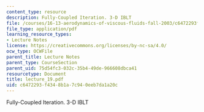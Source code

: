 ```yaml
---
content_type: resource
description: Fully-Coupled Iteration. 3-D IBLT
file: /courses/16-13-aerodynamics-of-viscous-fluids-fall-2003/c6472293f4348b1a7c940eeb7da1a20c_lecture_19.pdf
file_type: application/pdf
learning_resource_types:
- Lecture Notes
license: https://creativecommons.org/licenses/by-nc-sa/4.0/
ocw_type: OCWFile
parent_title: Lecture Notes
parent_type: CourseSection
parent_uid: 75d54fc3-032c-35b4-49de-966608dbca41
resourcetype: Document
title: lecture_19.pdf
uid: c6472293-f434-8b1a-7c94-0eeb7da1a20c
---
```

Fully-Coupled Iteration. 3-D IBLT